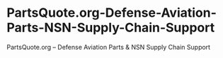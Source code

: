 # PartsQuote.org-Defense-Aviation-Parts-NSN-Supply-Chain-Support
PartsQuote.org – Defense Aviation Parts &amp; NSN Supply Chain Support
